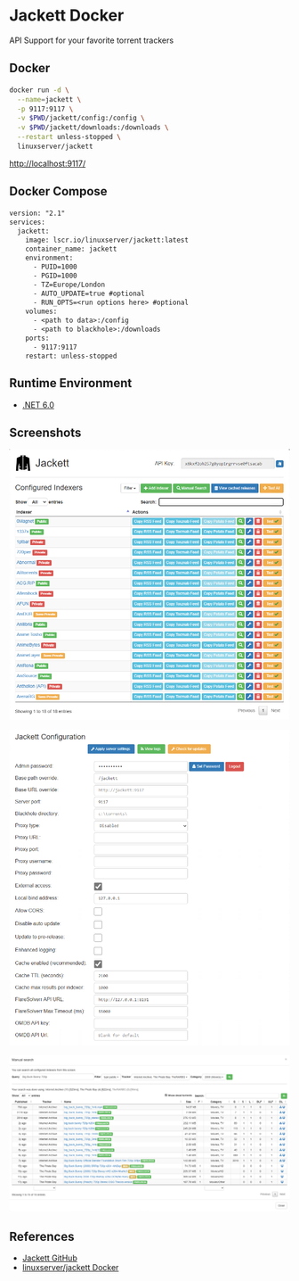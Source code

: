 # Jackett Docker

API Support for your favorite torrent trackers

## Docker
```sh
docker run -d \
  --name=jackett \
  -p 9117:9117 \
  -v $PWD/jackett/config:/config \
  -v $PWD/jackett/downloads:/downloads \
  --restart unless-stopped \
  linuxserver/jackett
```
[http://localhost:9117/](http://localhost:9117/)

## Docker Compose
```
version: "2.1"
services:
  jackett:
    image: lscr.io/linuxserver/jackett:latest
    container_name: jackett
    environment:
      - PUID=1000
      - PGID=1000
      - TZ=Europe/London
      - AUTO_UPDATE=true #optional
      - RUN_OPTS=<run options here> #optional
    volumes:
      - <path to data>:/config
      - <path to blackhole>:/downloads
    ports:
      - 9117:9117
    restart: unless-stopped
```

## Runtime Environment
- [.NET 6.0](https://dotnet.microsoft.com/download/dotnet)

## Screenshots
![](https://raw.githubusercontent.com/Jackett/Jackett/master/.github/jackett-screenshot1.png)

![](https://raw.githubusercontent.com/Jackett/Jackett/master/.github/jackett-screenshot2.png)

![](https://raw.githubusercontent.com/Jackett/Jackett/master/.github/jackett-screenshot3.png)

## References
- [Jackett GitHub](https://github.com/Jackett/Jackett)
- [linuxserver/jackett Docker](https://hub.docker.com/r/linuxserver/jackett)